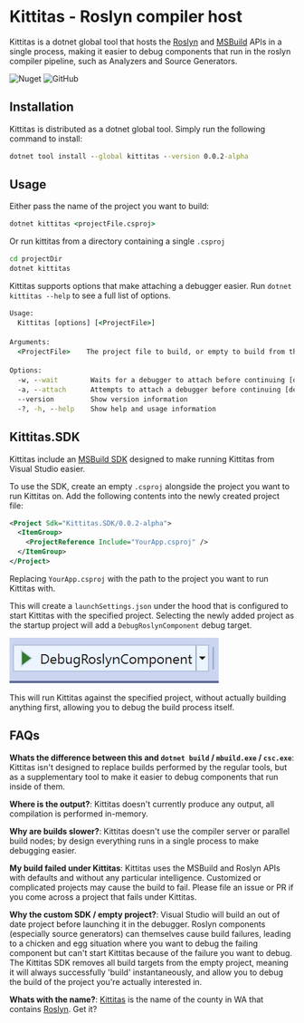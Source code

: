 # Kittitas - Roslyn compiler host

Kittitas is a dotnet global tool that hosts the [Roslyn](https://github.com/dotnet/roslyn) and [MSBuild](http://github.com/dotnet/msbuild) APIs in a single process, making it easier to debug components that run in the roslyn compiler pipeline, such as Analyzers and Source Generators.

![Nuget](https://img.shields.io/nuget/v/Kittitas)
![GitHub](https://img.shields.io/github/license/chsienki/kittitas)

## Installation

Kittitas is distributed as a dotnet global tool. Simply run the following command to install:

```bat
dotnet tool install --global kittitas --version 0.0.2-alpha
```

## Usage

Either pass the name of the project you want to build:

```bat
dotnet kittitas <projectFile.csproj>
```

Or run kittitas from a directory containing a single `.csproj`

```bat
cd projectDir
dotnet kittitas
```

Kittitas supports options that make attaching a debugger easier. Run `dotnet kittitas --help` to see a full list of options.

```bat
Usage:
  Kittitas [options] [<ProjectFile>]

Arguments:
  <ProjectFile>    The project file to build, or empty to build from the current directory. [default: ]

Options:
  -w, --wait        Waits for a debugger to attach before continuing [default: False]
  -a, --attach      Attempts to attach a debugger before continuing [default: False]
  --version         Show version information
  -?, -h, --help    Show help and usage information
```

## Kittitas.SDK

Kittitas include an [MSBuild SDK](https://docs.microsoft.com/en-us/visualstudio/msbuild/how-to-use-project-sdk?view=vs-2019) designed to make running Kittitas from Visual Studio easier.

To use the SDK, create an empty `.csproj` alongside the project you want to run Kittitas on. Add the following contents into the newly created project file:

```xml
<Project Sdk="Kittitas.SDK/0.0.2-alpha">
  <ItemGroup>
    <ProjectReference Include="YourApp.csproj" />
  </ItemGroup>
</Project>
```

Replacing `YourApp.csproj` with the path to the project you want to run Kittitas with.

This will create a `launchSettings.json` under the hood that is configured to start Kittitas with the specified project. Selecting the newly added project as the startup project will add a `DebugRoslynComponent` debug target.

![DebugRoslynComponent debug target inside Visual Studio 2019](./img/debug_target.jpg)

This will run Kittitas against the specified project, without actually building anything first, allowing you to debug the build process itself.

## FAQs

**Whats the difference between this and `dotnet build` / `mbuild.exe` / `csc.exe`**: Kittitas isn't designed to replace builds performed by the regular tools, but as a supplementary tool to make it easier to debug components that run inside of them.

**Where is the output?**: Kittitas doesn't currently produce any output, all compilation is performed in-memory.

**Why are builds slower?**: Kittitas doesn't use the compiler server or parallel build nodes; by design everything runs in a single process to make debugging easier.

**My build failed under Kittitas**: Kittitas uses the MSBuild and Roslyn APIs with defaults and without any particular intelligence. Customized or complicated projects may cause the build to fail. Please file an issue or PR if you come across a project that fails under Kittitas.

**Why the custom SDK / empty project?**: Visual Studio will build an out of date project before launching it in the debugger. Roslyn components (especially source generators) can themselves cause build failures, leading to a chicken and egg situation where you want to debug the failing component but can't start Kittitas because of the failure you want to debug. The Kittitas SDK removes all build targets from the empty project, meaning it will always successfully 'build' instantaneously, and allow you to debug the build of the project you're actually interested in.

**Whats with the name?**: [Kittitas](https://en.wikipedia.org/wiki/Kittitas_County,_Washington) is the name of the county in WA that contains [Roslyn](https://en.wikipedia.org/wiki/Roslyn,_Washington). Get it?
